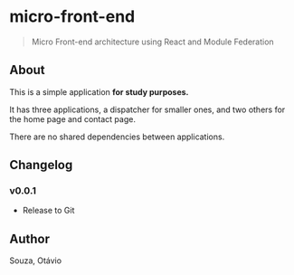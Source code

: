 # micro-front-end

> Micro Front-end architecture using React and Module Federation

## About

This is a simple application **for study purposes.**

It has three applications, a dispatcher for smaller ones, and two others for the home page and contact page.

There are no shared dependencies between applications.

## Changelog

### v0.0.1
- Release to Git

## Author
  Souza, Otávio